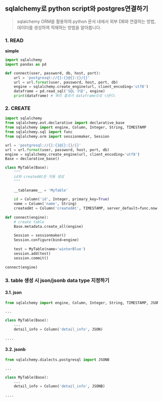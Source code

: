 ## sqlalchemy로 python script와 postgres연결하기

> sqlalchemy ORM을 활용하여 python 문서 내에서 외부 DB와 연결하는 방법, 데이터를 생성하여 적재하는 방법을 알아봅니다.



### 1. READ

**simple**

```python
import sqlalchemy
import pandas as pd

def connect(user, password, db, host, port):
    url = 'postgresql://{}:{}@{}:{}/{}'
    url = url.format(user, password, host, port, db)
    engine = sqlalchemy.create_engine(url, client_encoding='utf8')
    dataframe = pd.read_sql('SQL 구문', engine)
    print(dataframe) # 쿼리 결과가 dataframe으로 나온다.
```



### 2. CREATE

```python
import sqlalchemy
from sqlalchemy.ext.declarative import declarative_base
from sqlalchemy import engine, Column, Integer, String, TIMESTAMP
from sqlalchemy.sql import func
from sqlalchemy.orm import sessionmaker, Session

url = 'postgresql://{}:{}@{}:{}/{}'
url = url.format(user, password, host, port, db)
engine = sqlalchemy.create_engine(url, client_encoding='utf8')
Base = declarative_base()

class MyTable(Base):
    """
    id와 createdAt은 자동 생성
    """
    
    __tablename__ = 'MyTable'
   
	id = Column('id', Integer, primary_key=True)
    name = Column('name', String)
    createdAt = Column('createdAt', TIMESTAMP, server_default=func.now())
    
def connect(engine):
    # create table
    Base.metadata.create_all(engine)
    
    Session = sessionmaker()
    Session.configure(bind=engine)
    
    test = MyTable(name='winterBlue')
    session.add(test)
    session.commit()
    
connect(engine)
```



### 3. table 생성 시 json/jsonb data type 지정하기

#### 3.1. json

```python
from sqlalchemy import engine, Column, Integer, String, TIMESTAMP, JSON

...

class MyTable(Base):
    ...
    detail_info = Column('detail_info', JSON)
    
....
```



#### 3.2. jsonb

```python
from sqlalchemy.dialects.postgresql import JSONB

...

class MyTable(Base):
    ...
    detail_info = Column('detail_info', JSONB)
    
....
```





